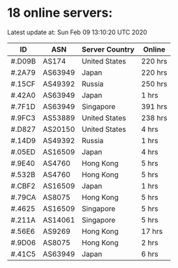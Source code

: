 # 18 online servers:

Latest update at: Sun Feb 09 13:10:20 UTC 2020

| ID | ASN | Server Country | Online |
| -- | --- | -------------- | ------ |
| #.D09B | AS174 | United States | 220 hrs |
| #.2A79 | AS63949 | Japan | 220 hrs |
| #.15CF | AS49392 | Russia | 250 hrs |
| #.42A0 | AS63949 | Japan | 1 hrs |
| #.7F1D | AS63949 | Singapore | 391 hrs |
| #.9FC3 | AS53889 | United States | 238 hrs |
| #.D827 | AS20150 | United States | 4 hrs |
| #.14D9 | AS49392 | Russia | 1 hrs |
| #.05ED | AS16509 | Japan | 4 hrs |
| #.9E40 | AS4760 | Hong Kong | 5 hrs |
| #.532B | AS4760 | Hong Kong | 5 hrs |
| #.CBF2 | AS16509 | Japan | 1 hrs |
| #.79CA | AS8075 | Hong Kong | 5 hrs |
| #.4625 | AS16509 | Singapore | 5 hrs |
| #.211A | AS14061 | Singapore | 5 hrs |
| #.56E6 | AS9269 | Hong Kong | 17 hrs |
| #.9D06 | AS8075 | Hong Kong | 2 hrs |
| #.41C5 | AS63949 | Japan | 6 hrs |

